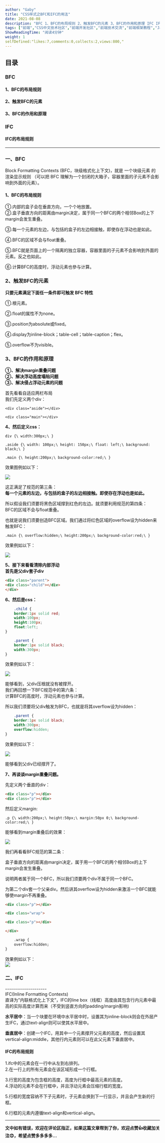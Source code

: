 ```yaml
---
author: "Gaby"
title: "CSS样式之BFC和IFC的用法"
date: 2021-08-08
description: "BFC 1、BFC的布局规则 2、触发BFC的元素 3、BFC的作用和原理 IFC IFC的布局规则 一、BFC Block Formatting Contexts (BFC，块级格式化上下文)"
tags: ["前端","CSS中文技术社区","前端开发社区","前端技术交流","前端框架教程","JavaScript 学习资源","CSS 技巧与最佳实践","HTML5 最新动态","前端工程师职业发展","开源前端项目","前端技术趋势"]
ShowReadingTime: "阅读4分钟"
weight: 1
selfDefined:"likes:7,comments:0,collects:2,views:800,"
---
```

目录
--

### BFC

#### 1、BFC的布局规则

#### 2、触发BFC的元素

#### 3、BFC的作用和原理

### IFC

#### IFC的布局规则

* * *

### 一、BFC

Block Formatting Contexts (BFC，块级格式化上下文)，就是 一个块级元素 的渲染显示规则 （可以把 BFC 理解为一个封闭的大箱子，容器里面的子元素不会影响到外面的元素）。

#### 1、BFC的布局规则

①.内部的盒子会在垂直方向，一个个地放置。  
②.盒子垂直方向的距离由margin决定，属于同一个BFC的两个相邻Box的上下margin会发生重叠。

③.每一个元素的左边，与包括的盒子的左边相接触，即使存在浮动也是如此。

④.BFC的区域不会与float重叠。

⑤.BFC就是页面上的一个隔离的独立容器，容器里面的子元素不会影响到外面的元素。反之也如此。

⑥.计算BFC的高度时，浮动元素也參与计算。

### 2、触发BFC的元素

**只要元素满足下面任一条件即可触发 BFC 特性**

①.根元素。

②.float的属性不为none。

③.position为absolute或fixed。

④.display为inline-block；table-cell；table-caption；flex。

⑤.overflow不为visible。

### 3、BFC的作用和原理

**①、解决margin重叠问题**  
**②、解决浮动高度塌陷问题**  
**③、解决侵占浮动元素的问题**  
  
首先看看自适应两栏布局  
我们先定义两个div：

`<div class="aside"></div>`

`<div class="main"></div>`

**4、然后定义css：**

`div {\ width:300px;\ }`

`.aside {\ width: 100px;\ height: 150px;\ float: left;\ background: black;\ }`

`.main {\ height:200px;\ background-color:red;\ }`

效果图例如以下：

![](/images/jueJin/5256404beeda434.png)

这正满足了规范的第三条：  
**每一个元素的左边，与包括的盒子的左边相接触。即使存在浮动也是如此。**

所以假设我们须要将黑色区域撑到红色的左边。就须要利用规范的第四条：  
BFC的区域不会与float重叠。

也就是说我们须要创造BFC区域。我们通过将红色区域的overflow设为hidden来触发BFC：

`.main {\ overflow:hidden;\ height:200px;\ background-color:red;\ }`

效果例如以下：

![](/images/jueJin/3bc15c13431642c.png)

**5、接下来看看清除内部浮动  
首先是父div套子div**

```html
<div class="parent">
<div class="child"></div>
</div>
```

**6、然后是css：**

```css
    .child {
    border:1px solid red;
    width:100px;
    height:100px;
    float:left;
}

    .parent {
    border:1px solid black;
    width:300px;
}
```

效果例如以下：

![](/images/jueJin/ab18e3ce637f433.png)

能够看到，父div压根就没有被撑开。  
我们再回想一下BFC规范中的第六条：  
计算BFC的高度时，浮动元素也參与计算。

所以我们须要将父div触发为BFC，也就是将其overflow设为hidden：

```css
    .parent {
    border:1px solid black;
    width:300px;
    overflow:hidden;
}
```

效果例如以下：

![](/images/jueJin/34244c52b569404.png)

能够看到父div已经撑开了。

**7、再谈谈margin重叠问题。**

先定义两个垂直的div：

```html
<div class="p"></div>
<div class="p"></div>
```

然后定义margin:

`.p {\ width:200px;\ height:50px;\ margin:50px 0;\ background-color:red;\ }`

能够看到margin重叠后的效果：

![](/images/jueJin/0bc1723b755e478.png)

我们再看看BFC规范的第二条：

  
盒子垂直方向的距离由margin决定，属于用一个BFC的两个相邻Box的上下margin会发生重叠。

说明两者属于同一个BFC，所以我们须要两个div不属于同一个BFC。

为第二个div套一个父亲div。然后讲其overflow设为hidden来激活一个BFC就能够使margin不再重叠。

```html
<div class="p"></div>

<div class="wrap">

<div class="p"></div>

</div>

    .wrap {
    overflow:hidden;
}
```

效果例如以下：  
![](/images/jueJin/aea1259e97af494.png)

### 二、IFC

\---------------------  
IFC(Inline Formatting Contexts)  
直译为”内联格式化上下文”，IFC的line box（线框）高度由其包含行内元素中最高的实际高度计算而来（不受到竖直方向的padding/margin影响)

**水平居中**：当一个块要在环境中水平居中时，设置其为inline-block则会在外层产生IFC，通过text-align则可以使其水平居中。

**垂直居中**：创建一个IFC，用其中一个元素撑开父元素的高度，然后设置其vertical-align:middle，其他行内元素则可以在此父元素下垂直居中。

#### IFC的布局规则

1.ifc中的元素会在一行中从左到右排列。  
2.在一行上的所有元素会在该区域形成一个行框。

3.行宽的高度为包含框的高度，高度为行框中最高元素的高度。  
4.浮动的元素不会在行框中，并且浮动元素会压缩行框的宽度。

5.行框的宽度容纳不下子元素时，子元素会换到下一行显示，并且会产生新的行框。

6.行框的元素内遵循text-align和vertical-align。

* * *

**文中如有错误，欢迎在评论区指正，如果这篇文章帮到了你，欢迎点赞👍收藏加关注😊，希望点赞多多多多...**